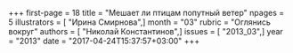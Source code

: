 +++
first-page = 18
title = "Мешает ли птицам попутный ветер"
npages = 5
illustrators = [ "Ирина Смирнова",]
month = "03"
rubric = "Оглянись вокруг"
authors = [ "Николай Константинов",]
issues = [ "2013_03",]
year = "2013"
date = "2017-04-24T15:37:57+03:00"
+++
